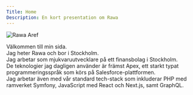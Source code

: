 ```yaml
---
Title: Home
Description: En kort presentation om Rawa
---
```



![Rawa Aref](image/Rawa_Aref.jpeg)

Välkommen till min sida.  
Jag heter Rawa och bor i Stockholm.  
Jag arbetar som mjukvaruutvecklare på ett finansbolag i Stockholm.  
De teknologier jag dagligen använder är främst Apex, ett starkt typat programmeringsspråk som körs på Salesforce-plattformen.  
Jag arbetar även med vår standard tech-stack som inkluderar PHP med ramverket Symfony, JavaScript med React och Next.js, samt GraphQL.
